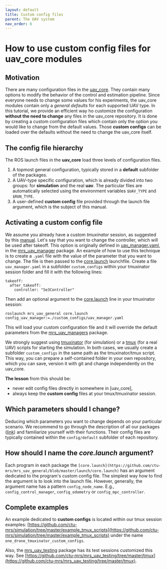 ```yaml
---
layout: default
title: Custom config files
parent: The UAV system
nav_order: 6
---
```


# How to use custom config files for uav_core modules

## Motivation

There are many configuration files in the [uav_core](https://github.com/ctu-mrs/uav_core).
They contain many options to modify the behavior of the control and estimation pipeline.
Since everyone needs to change some values for his experiments, the uav_core modules contain only a *general defaults* for each supported UAV type.
In this tutorial, we provide an efficient way ho customize the configuration **without the need to change** any files in the uav_core repository.
It is done by creating a custom configuration files which contain only the option you would like to change from the default values.
Those **custom configs** can be loaded over the defaults without the need to change the uav_core itself.

## The config file hierarchy

The ROS launch files in the **uav_core** load three levels of configuration files.
1. A topmost general configuration, typically stored in a **default** subfolder of the packages.
2. A UAV-type specific configuration, which is already divided into two groups: for **simulation** and the real **uav**. The particular files are automatically selected using the environment variables `$UAV_TYPE` and `$RUN_TYPE`.
3. A user-defined **custom config** file provided through the launch file argument, which is the subject of this manual.

## Activating a custom config file

We assume you already have a custom *tmuxinator* session, as suggested by this [manual](https://ctu-mrs.github.io/docs/simulation/howto.html).
Let's say that you want to change the controller, which will be used after takeoff.
This option is originally defined in [uav_manager.yaml](https://github.com/ctu-mrs/mrs_uav_managers/blob/master/config/default/control_manager.yaml), in the [mrs_uav_manager](https://github.com/ctu-mrs/mrs_uav_managers/blob/master/config/default/uav_manager.yaml) package.
An example of how to use this technique is to create a `.yaml` file with the value of the parameter that you want to change.
The file is then passed to the [core.launch](https://github.com/ctu-mrs/mrs_uav_general/blob/master/launch/core.launch) launchfile.
Create a file `uav_manager.yaml` in a subfolder `custom_configs` within your tmuxinator session folder and fill it with the following lines:
```
takeoff:
  after_takeoff:
    controller: "Se3Controller"
```
Then add an optional argument to the [core.launch](https://github.com/ctu-mrs/mrs_uav_general/blob/master/launch/core.launch) line in your tmuxinator session:
```
roslaunch mrs_uav_general core.launch config_uav_manager:=./custom_configs/uav_manager.yaml
```
This will load your custom configuration file and it will override the default parameters from the [mrs_uav_managers](https://github.com/ctu-mrs/mrs_uav_managers) package.

We strongly suggest using [tmuxinator](https://github.com/ctu-mrs/simulation/tree/master/example_tmux_scripts) (for simulation) or a [tmux](https://github.com/ctu-mrs/uav_core/tree/master/tmux_scripts) (for a real UAV) scripts for starting the simulation.
In both cases, we usually create a subfolder `custom_configs` in the same path as the tmuxinator/tmux script.
This way, you can prepare a self-contained folder in your own repository, which you can save, version it with git and change independently on the uav_core.

**The lesson** from this should be:

* never edit config files directly in somewhere in [uav_core],
* always keep the **custom config** files at your tmux/tmuxinator session.

## Which parameters should I change?

Deducing which parameters you want to change depends on your particular scenario.
We recommend to go through the description of all our packages ([link](https://ctu-mrs.github.io/docs/software/uav_core)) and familiarize yourself with their functions.
Their config files are typically contained within the `config/default` subfolder of each repository.

## How should I name the *core.launch* argument?

Each program in each package the `[core.launch](https://github.com/ctu-mrs/mrs_uav_general/blob/master/launch/core.launch)` has an argument dedicated to the program's custom config file.
The simplest way how to find the argument is to look into the launch file.
However, generally, the argument name has a pattern `config_node_name`.
E.g., `config_control_manager`, `config_odometry` or `config_mpc_controller`.

## Complete examples

An example dedicated to **custom configs** is located within our tmux session examples:
[https://github.com/ctu-mrs/simulation/tree/master/example_tmux_scripts](https://github.com/ctu-mrs/simulation/tree/master/example_tmux_scripts)
under the name `one_drone_tmuxinator_custom_configs`.

Also, the [mrs_uav_testing](https://github.com/ctu-mrs/mrs_uav_testing) package has its test sessions customized this way.
See [https://github.com/ctu-mrs/mrs_uav_testing/tree/master/tmux](https://github.com/ctu-mrs/mrs_uav_testing/tree/master/tmux).
